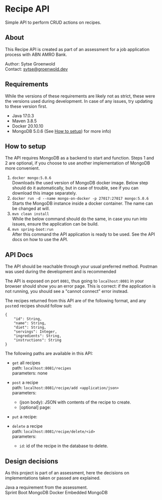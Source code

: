 # Recipe API
Simple API to perform CRUD actions on recipes.

## About
This Recipe API is created as part of an assessment for a job application process with ABN AMRO Bank.

Author: Sytse Groenwold  
Contact: sytse@groenwold.dev

## Requirements
While the versions of these requirements are likely not as strict, these were the versions used during development. 
In case of any issues, try updating to these version first.
* Java 17.0.3
* Maven 3.8.5
* Docker 20.10.10
* MongoDB 5.0.6 (See [How to setup](#how-to-setup)) for more info)

## How to setup
The API requires MongoDB as a backend to start and function.
Steps 1 and 2 are optional, if you choose to use another implementation of MongoDB more convenient.

1. `docker mongo:5.0.6`  
   Downloads the used version of MongoDB docker image.
   Below step should do it automatically, but in case of trouble, see if you can download this image separately. 
2. `docker run -d --name mongo-on-docker -p 27017:27017 mongo:5.0.6`  
    Starts the MongoDB instance inside a docker container. 
    The name can be changed at will. 
3. `mvn clean install`  
    While the below command should do the same, in case you run into issues, ensure the application can be build.
4. `mvn spring-boot:run`  
    After this command the API application is ready to be used. See the API docs on how to use the API.

## API Docs
The API should be reachable through your usual preferred method.
Postman was used during the development and is recommended

The API is exposed on port `8081`, thus going to `localhost:8081` in your browser should show you an error page.
This is correct: if the application is not running, you should see a "cannot connect" error instead.

The recipes returned from this API are of the following format, and any `post`ed recipes should follow suit:  
```
{
    "id": String,
    "name": String,
    "diet": String,
    "servings": Integer,
    "ingredients": String,
    "instructions": String
}
```


The following paths are available in this API:
* `get` all recipes  
  path: `localhost:8081/recipes`  
  parameters: none  
  
* `post` a recipe  
  path: `localhost:8081/recipe/add <application/json>`    
  parameters:  
  * (json body): JSON with contents of the recipe to create.
  * [optional] page: 
* `put` a recipe:
  
* `delete` a recipe  
  path: `localhost:8081/recipe/delete/<id>`  
  parameters: 
  * `id`: id of the recipe in the database to delete.

## Design decisions
As this project is part of an assessment, here the decisions on implementations taken or passed are explained.

Java a requirement from the assessment.  
Sprint Boot
MongoDB
Docker
Embedded MongoDB